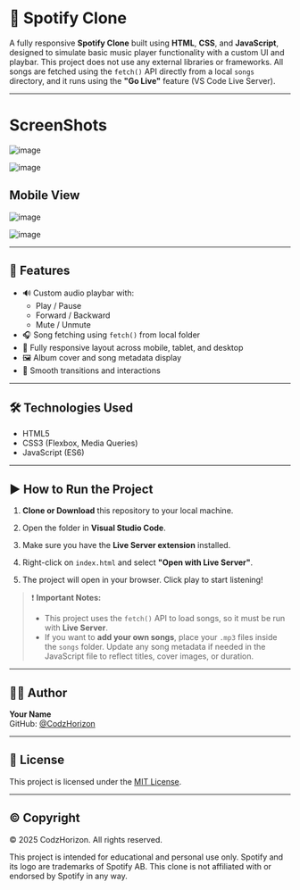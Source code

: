 # 🎵 Spotify Clone

A fully responsive **Spotify Clone** built using **HTML**, **CSS**, and **JavaScript**, designed to simulate basic music player functionality with a custom UI and playbar. This project does not use any external libraries or frameworks. All songs are fetched using the `fetch()` API directly from a local `songs` directory, and it runs using the **"Go Live"** feature (VS Code Live Server).

---

# ScreenShots 

![image](https://github.com/user-attachments/assets/2635284c-1e04-41db-8af4-4855e5f26d8a)

![image](https://github.com/user-attachments/assets/d526cc94-8f11-4a0e-b59c-843fc4dfdc77)

## Mobile View

![image](https://github.com/user-attachments/assets/c5c04370-e5eb-4ef0-b10f-26f866410d72)

![image](https://github.com/user-attachments/assets/feb00992-6012-48a9-afc1-059216b7490e)

---
## 🚀 Features

- 🔊 Custom audio playbar with:
  - Play / Pause
  - Forward / Backward
  - Mute / Unmute
- 🎧 Song fetching using `fetch()` from local folder
- 📱 Fully responsive layout across mobile, tablet, and desktop
- 🖼️ Album cover and song metadata display
- 🔄 Smooth transitions and interactions

---

## 🛠️ Technologies Used

- HTML5  
- CSS3 (Flexbox, Media Queries)  
- JavaScript (ES6)

---

## ▶️ How to Run the Project

1. **Clone or Download** this repository to your local machine.

2. Open the folder in **Visual Studio Code**.

3. Make sure you have the **Live Server extension** installed.

4. Right-click on `index.html` and select **"Open with Live Server"**.

5. The project will open in your browser. Click play to start listening!

> ❗ **Important Notes:**
> - This project uses the `fetch()` API to load songs, so it must be run with **Live Server**.
> - If you want to **add your own songs**, place your `.mp3` files inside the `songs` folder. Update any song metadata if needed in the JavaScript file to reflect titles, cover images, or duration.

---

## 👨‍💻 Author

**Your Name**  
GitHub: [@CodzHorizon](https://github.com/CodzHorizon)

---

## 📜 License

This project is licensed under the [MIT License](LICENSE).

---

## ©️ Copyright

© 2025 CodzHorizon. All rights reserved.

This project is intended for educational and personal use only. Spotify and its logo are trademarks of Spotify AB. This clone is not affiliated with or endorsed by Spotify in any way.

